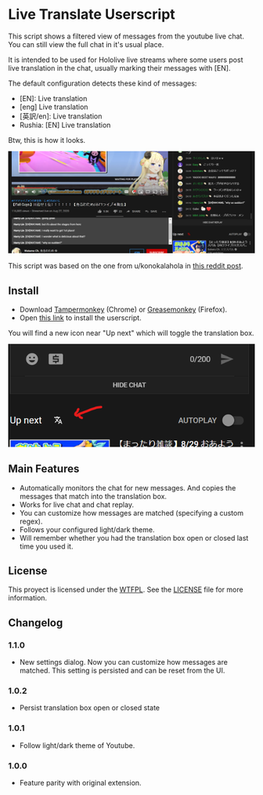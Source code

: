# Live Translate Userscript

This script shows a filtered view of messages from the youtube live chat. You
can still view the full chat in it's usual place.

It is intended to be used for Hololive live streams where some users post live
translation in the chat, usually marking their messages with [EN].

The default configuration detects these kind of messages:

- [EN]: Live translation
- [eng] Live translation
- [英訳/en]: Live translation
- Rushia: [EN] Live translation

Btw, this is how it looks.

![Screenshot](./readme-assets/main.png)

This script was based on the one from u/konokalahola in
[this reddit post](https://www.reddit.com/r/Hololive/comments/ig9dxn/live_translation_extension_for_google_chrome/).

## Install

- Download [Tampermonkey](https://chrome.google.com/webstore/detail/tampermonkey/dhdgffkkebhmkfjojejmpbldmpobfkfo?hl=en) (Chrome) or [Greasemonkey](https://addons.mozilla.org/en-US/firefox/addon/greasemonkey/) (Firefox).
- Open [this link](https://github.com/kebien6020/live-translate-userscript/raw/master/dist/live-translate.user.js) to install the userscript.

You will find a new icon near "Up next" which will toggle the translation box.

![Location of the button](./readme-assets/button.png)

## Main Features

- Automatically monitors the chat for new messages. And copies the messages that
  match into the translation box.
- Works for live chat and chat replay.
- You can customize how messages are matched (specifying a custom regex).
- Follows your configured light/dark theme.
- Will remember whether you had the translation box open or closed last time you
  used it.

## License

This proyect is licensed under the [WTFPL](http://www.wtfpl.net/). See the
[LICENSE](./LICENSE) file for more information.

## Changelog

### 1.1.0
- New settings dialog. Now you can customize how messages are matched. This
  setting is persisted and can be reset from the UI.

### 1.0.2
- Persist translation box open or closed state

### 1.0.1
- Follow light/dark theme of Youtube.

### 1.0.0
- Feature parity with original extension.
